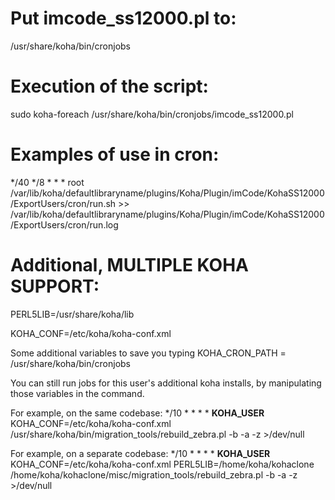 # Put imcode_ss12000.pl to:
/usr/share/koha/bin/cronjobs

# Execution of the script:
sudo koha-foreach /usr/share/koha/bin/cronjobs/imcode_ss12000.pl

# Examples of use in cron:
*/40 */8 * * * root /var/lib/koha/defaultlibraryname/plugins/Koha/Plugin/imCode/KohaSS12000/ExportUsers/cron/run.sh >> /var/lib/koha/defaultlibraryname/plugins/Koha/Plugin/imCode/KohaSS12000/ExportUsers/cron/run.log

# Additional, MULTIPLE KOHA SUPPORT:
PERL5LIB=/usr/share/koha/lib

KOHA_CONF=/etc/koha/koha-conf.xml

Some additional variables to save you typing
KOHA_CRON_PATH = /usr/share/koha/bin/cronjobs

You can still run jobs for this user's additional koha installs, by manipulating those variables in the command.

For example, on the same codebase:
*/10 * * * *    __KOHA_USER__  KOHA_CONF=/etc/koha/koha-conf.xml /usr/share/koha/bin/migration_tools/rebuild_zebra.pl -b -a -z >/dev/null

For example, on a separate codebase:
*/10 * * * *    __KOHA_USER__  KOHA_CONF=/etc/koha/koha-conf.xml PERL5LIB=/home/koha/kohaclone /home/koha/kohaclone/misc/migration_tools/rebuild_zebra.pl -b -a -z >/dev/null

